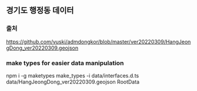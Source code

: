 ## 경기도 행정동 데이터

### 출처

https://github.com/vuski/admdongkor/blob/master/ver20220309/HangJeongDong_ver20220309.geojson

### make types for easier data manipulation

npm i -g maketypes
make_types -i data/interfaces.d.ts data/HangJeongDong_ver20220309.geojson RootData
